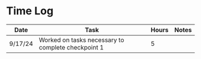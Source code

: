 # Time Log

| Date    | Task                                               | Hours | Notes|
|---------|----------------------------------------------------|-------|------|
| 9/17/24 | Worked on tasks necessary to complete checkpoint 1 | 5     | |